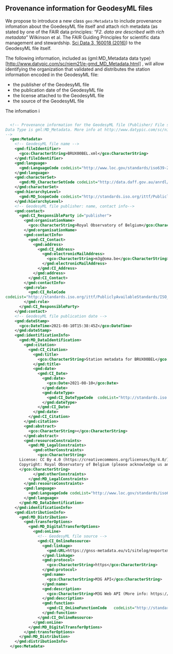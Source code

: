 ## Provenance information for GeodesyML files

We propose to introduce a new class `geo:Metadata` to include provenance infomation about the GoedesyML file itself 
and attach rich metadata (as stated by one of the FAIR data principles: *“F2. data are described with rich metadata”* 
Wilkinson et al. The FAIR Guiding Principles for scientific data management and stewardship. [Sci Data 3, 160018 (2016)](https://www.nature.com/articles/sdata201618)) 
to the GeodesyML file itself. 

The following information, included as (gml:MD_Metadata data type)[http://www.datypic.com/sc/niem21/e-gmd_MD_Metadata.html] , will allow identifying the organization that validated and distributes the station information encoded in the GeodesyML file:

- the publisher of the GeodesyML file
- the publication date of the GeodesyML file
- the license attached to the GeodesyML file
- the source of the GeodesyML file

The infomation i

```xml

  <!-- Provenance information for the GeodesyML file (Publisher/ File source/ Publication date/ xml creation date/ Contact/ Legal constraints to use the metadata file)
Data Type is gml:MD_Metadata. More info at http://www.datypic.com/sc/niem21/e-gmd_MD_Metadata.html
-->
  <geo:Metadata>
    <!-- GeodesyML file name -->
    <gmd:fileIdentifier>
      <gco:CharacterString>BRUX00BEL.xml</gco:CharacterString>
    </gmd:fileIdentifier>
    <gmd:language>
      <gmd:LanguageCode codeList="http://www.loc.gov/standards/iso639-2/" codeListValue="eng"/>
    </gmd:language>
    <gmd:characterSet>
      <gmd:MD_CharacterSetCode codeList="http://data.daff.gov.au/anrdl/resources/codeList/codeList20120313.xml#MD_CharacterSetCode" codeListValue="utf8">utf8</gmd:MD_CharacterSetCode>
    </gmd:characterSet>
    <gmd:hierarchyLevel>
      <gmd:MD_ScopeCode codeList="http://standards.iso.org/ittf/PubliclyAvailableStandards/ISO_19139_Schemas/resources/Codelist/ML_gmxCodelists.xml#MD_ScopeCode" codeListValue="service"/>
    </gmd:hierarchyLevel>
    <!-- GeodesyML file publisher: name, contact info-->
    <gmd:contact>
      <gmd:CI_ResponsibleParty id="publisher">
        <gmd:organisationName>
          <gco:CharacterString>Royal Observatory of Belgium</gco:CharacterString>
        </gmd:organisationName>
        <gmd:contactInfo>
          <gmd:CI_Contact>
            <gmd:address>
              <gmd:CI_Address>
                <gmd:electronicMailAddress>
                  <gco:CharacterString>m3g@oma.be</gco:CharacterString>
                </gmd:electronicMailAddress>
              </gmd:CI_Address>
            </gmd:address>
          </gmd:CI_Contact>
        </gmd:contactInfo>
        <gmd:role>
          <gmd:CI_RoleCode
codeList="http://standards.iso.org/ittf/PubliclyAvailableStandards/ISO_19139_Schemas/resources/Codelist/ML_gmxCodelists.xml#CI_RoleCode" codeListValue="custodian"/>
        </gmd:role>
      </gmd:CI_ResponsibleParty>
    </gmd:contact>
    <!-- GeodesyML file publication date -->
    <gmd:dateStamp>
      <gco:DateTime>2021-08-10T15:38:45Z</gco:DateTime>
    </gmd:dateStamp>
    <gmd:identificationInfo>
      <gmd:MD_DataIdentification>
        <gmd:citation>
          <gmd:CI_Citation>
            <gmd:title>
              <gco:CharacterString>Station metadata for BRUX00BEL</gco:CharacterString>
            </gmd:title>
            <gmd:date>
              <gmd:CI_Date>
                <gmd:date>
                  <gco:Date>2021-08-10</gco:Date>
                </gmd:date>
                <gmd:dateType>
                  <gmd:CI_DateTypeCode  codeList="http://standards.iso.org/ittf/PubliclyAvailableStandards/ISO_19139_Schemas/resources/Codelist/ML_gmxCodelists.xml#CI_DateTypeCode" codeListValue="publication"/>
                </gmd:dateType>
              </gmd:CI_Date>
            </gmd:date>
          </gmd:CI_Citation>
        </gmd:citation>
        <gmd:abstract>
          <gco:CharacterString></gco:CharacterString>
        </gmd:abstract>
        <gmd:resourceConstraints>
          <gmd:MD_LegalConstraints>
            <gmd:otherConstraints>
              <gco:CharacterString>
      License: CC By 4.0 (https://creativecommons.org/licenses/by/4.0/)
      Copyright: Royal Observatory of Belgium (please acknowledge us and/or cite doi:10.24414/ROB-GNSS-M3G)
      </gco:CharacterString>
            </gmd:otherConstraints>
          </gmd:MD_LegalConstraints>
        </gmd:resourceConstraints>
        <gmd:language>
          <gmd:LanguageCode codeList="http://www.loc.gov/standards/iso639-2/" codeListValue="eng"/>
        </gmd:language>
      </gmd:MD_DataIdentification>
    </gmd:identificationInfo>
    <gmd:distributionInfo>
      <gmd:MD_Distribution>
        <gmd:transferOptions>
          <gmd:MD_DigitalTransferOptions>
            <gmd:onLine>
              <!-- GeodesyML file source -->
              <gmd:CI_OnlineResource>
                <gmd:linkage>
                  <gmd:URL>https://gnss-metadata.eu/v1/sitelog/exportxml?id=BRUX00BEL</gmd:URL>
                </gmd:linkage>
                <gmd:protocol>
                  <gco:CharacterString>https</gco:CharacterString>
                </gmd:protocol>
                <gmd:name>
                  <gco:CharacterString>M3G API</gco:CharacterString>
                </gmd:name>
                <gmd:description>
                  <gco:CharacterString>M3G Web API (More info: https://gnss-metadata.eu/site/api-docs)</gco:CharacterString>
                </gmd:description>
                <gmd:function>
                  <gmd:CI_OnLineFunctionCode   codeList="http://standards.iso.org/ittf/PubliclyAvailableStandards/ISO_19139_Schemas/resources/codelist/ML_gmxCodelists.xml#CI_OnLineFunctionCode" codeListValue="download">download</gmd:CI_OnLineFunctionCode>
                </gmd:function>
              </gmd:CI_OnlineResource>
            </gmd:onLine>
          </gmd:MD_DigitalTransferOptions>
        </gmd:transferOptions>
      </gmd:MD_Distribution>
    </gmd:distributionInfo>
  </geo:Metadata>
  ```
